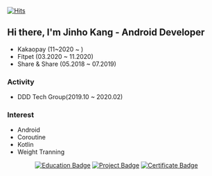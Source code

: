[![Hits](https://hits.seeyoufarm.com/api/count/incr/badge.svg?url=https%3A%2F%2Fgithub.com%2FlagoJin%2Fhit-counter)](https://hits.seeyoufarm.com)

## Hi there, I'm Jinho Kang - Android Developer

- Kakaopay (11~2020 ~ )
- Fitpet (03.2020 ~ 11.2020)
- Share & Share (05.2018 ~ 07.2019)

### Activity

- DDD Tech Group(2019.10 ~ 2020.02)

### Interest
- Android
- Coroutine
- Kotlin
- Weight Tranning

<div align=center>

[![Education Badge](http://img.shields.io/badge/-Education%20-91fa46?style=flat-square&link=https://github.com/lagoJin/lagoJin/blob/master/education.md)](https://github.com/lagoJin/lagoJin/blob/master/education.md)
[![Project Badge](http://img.shields.io/badge/-Project%20-0080ff?style=flat-square&link=https://github.com/lagoJin/resume/blob/master/project.md)](https://github.com/lagoJin/resume/blob/master/project.md)
[![Certificate Badge](http://img.shields.io/badge/-Certificate%20-fcd12a?style=flat-square&link=https://github.com/lagoJin/lagoJin/blob/master/prime.md)](https://github.com/lagoJin/lagoJin/blob/master/prime.md)
</div>
